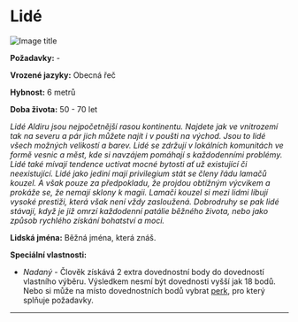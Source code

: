 # Lidé

![Image title](/assets/NAldir/races/human.webp)

**Požadavky:** -  

**Vrozené jazyky:** Obecná řeč 

**Hybnost:** 6 metrů 

**Doba života:** 50 - 70 let

*Lidé Aldiru jsou nejpočetnější rasou kontinentu. Najdete jak ve vnitrozemí tak na severu a pár jich můžete najít i v poušti na východ. Jsou to lidé všech možných velikostí a barev. Lidé se zdržují v lokálních komunitách ve formě vesnic a měst, kde si navzájem pomáhají s každodenními problémy. Lidé také mívají tendence uctívat mocné bytosti ať už existující či neexistující. Lidé jako jediní mají privilegium stát se členy řádu lamačů kouzel. A však pouze za předpokladu, že projdou obtížným výcvikem a prokáže se, že nemají sklony k magii. Lamači kouzel si mezi lidmi libují vysoké prestiži, která však není vždy zasloužená. Dobrodruhy se pak lidé stávají, když je již omrzí každodenní patálie běžného života, nebo jako způsob rychlého získání bohatství a moci.*

**Lidská jména:** Běžná jména, která znáš.

**Speciální vlastnosti:**

- *Nadaný* - Člověk získává 2 extra dovednostní body do dovedností vlastního výběru. Výsledkem nesmí být dovednosti vyšší jak 18 bodů. Nebo si může na místo dovednostních bodů vybrat [perk](/Aldir%20%28Zasazení%29/perks/#perky), pro který splňuje požadavky.

---

